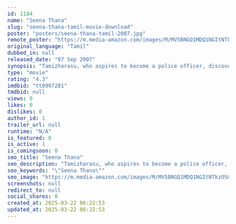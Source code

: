 ```yaml
---
id: 1184
name: "Seena Thana"
slug: "seena-thana-tamil-movie-download"
poster: "posters/seena-thana-tamil-2007.jpg"
remote_poster: "https://m.media-amazon.com/images/M/MV5BNGQ1MDQ1NGItNTkzOS00ZjliLWJjMzItNjRiY2I2YzA3NjczXkEyXkFqcGc@._V1_SX300.jpg"
original_language: "Tamil"
dubbed_in: null
released_date: "07 Sep 2007"
synopsis: "Tamizharasu, who aspires to become a police officer, discovers a terrorist's ploy to assassinate the governor. On learning that some policemen are involved, he takes matters into his own hands."
type: "movie"
rating: "4.3"
imdbid: "tt0997281"
tmdbid: null
views: 0
likes: 0
dislikes: 0
author_id: 1
trailer_url: null
runtime: "N/A"
is_featured: 0
is_active: 1
is_comingsoon: 0
seo_title: "Seena Thana"
seo_description: "Tamizharasu, who aspires to become a police officer, discovers a terrorist's ploy to assassinate the governor. On learning that some policemen are involved, he takes matters into his own hands."
seo_keywords: "\"Seena Thana\""
seo_image: "https://m.media-amazon.com/images/M/MV5BNGQ1MDQ1NGItNTkzOS00ZjliLWJjMzItNjRiY2I2YzA3NjczXkEyXkFqcGc@._V1_SX300.jpg"
screenshots: null
redirect_to: null
social_shares: 0
created_at: 2025-03-22 06:22:53
updated_at: 2025-03-22 06:22:53
---
```


